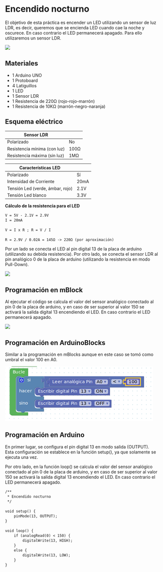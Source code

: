 # Encendido nocturno

El objetivo de esta práctica es encender un LED utilizando un sensor de luz LDR, es decir, queremos que se encienda LED cuando cae la noche y oscurece. En caso contrario el LED permanecerá apagado. Para ello utilizaremos un sensor LDR.

![](practica.gif)

## Materiales

- 1 Arduino UNO
- 1 Protoboard
- 4 Latiguillos
- 1 LED
- 1 Sensor LDR
- 1 Resistencia de 220Ω (rojo-rojo-marrón)
- 1 Resistencia de 10KΩ (marrón-negro-naranja)

## Esquema eléctrico

| Sensor LDR                        |       |
| --------------------------------- | ----- |
| Polarizado                        | No    |
| Resistencia mínima (con luz)      | 100Ω  |
| Resistencia máxima (sin luz)      | 1MΩ   |

| Características LED              |        |
| -------------------------------- | ------ |
| Polarizado                       | Sí     |
| Intensidad de Corriente          | 20mA   |
| Tensión Led (verde, ámbar, rojo) | 2.1V   |
| Tensión Led blanco               | 3.3V   |

**Cálculo de la resistencia para el LED**

```
V = 5V - 2.1V = 2.9V
I = 20mA

V = I x R ; R = V / I

R = 2.9V / 0.02A = 145Ω -> 220Ω (por aproximación)
```

Por un lado se conecta el LED al pin digital 13 de la placa de arduino (utilizando su debida resistencia). Por otro lado, se conecta el sensor LDR al pin analógico 0 de la placa de arduino (utilizando la resistencia en modo Pull-Down).

![](fritzing.png)

## Programación en mBlock

Al ejecutar el código se calcula el valor del sensor analógico conectado al pin 0 de la placa de arduino, y en caso de ser superior al valor 150 se activará la salida digital 13 encendiendo el LED. En caso contrario el LED permanecerá apagado.

![](mblock.png)

## Programación en ArduinoBlocks

Similar a la programación en mBlocks aunque en este caso se tomó como umbral el valor 100 en A0.

![](arduinoblocks.png)

## Programación en Arduino

En primer lugar, se configura el pin digital 13 en modo salida (OUTPUT). Esta configuración se establece en la función setup(), ya que solamente se ejecuta una vez.

Por otro lado, en la función loop() se calcula el valor del sensor analógico conectado al pin 0 de la placa de arduino, y en caso de ser superior al valor 150 se activará la salida digital 13 encendiendo el LED. En caso contrario el LED permanecerá apagado.

```arduino
/**
 * Encendido nocturno
 */

void setup() {
    pinMode(13, OUTPUT);
}

void loop() {
    if (analogRead(0) < 150) {
        digitalWrite(13, HIGH);
    }
    else {
        digitalWrite(13, LOW);
    }
}
```
